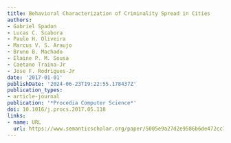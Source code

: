 ```yaml
---
title: Behavioral Characterization of Criminality Spread in Cities
authors:
- Gabriel Spadon
- Lucas C. Scabora
- Paulo H. Oliveira
- Marcus V. S. Araujo
- Bruno B. Machado
- Elaine P. M. Sousa
- Caetano Traina-Jr
- Jose F. Rodrigues-Jr
date: '2017-01-01'
publishDate: '2024-06-23T19:22:55.178437Z'
publication_types:
- article-journal
publication: '*Procedia Computer Science*'
doi: 10.1016/j.procs.2017.05.118
links:
- name: URL
  url: https://www.semanticscholar.org/paper/5005e9a27d2e9586b6de472cc7fc8cb628d013c0
---
```


